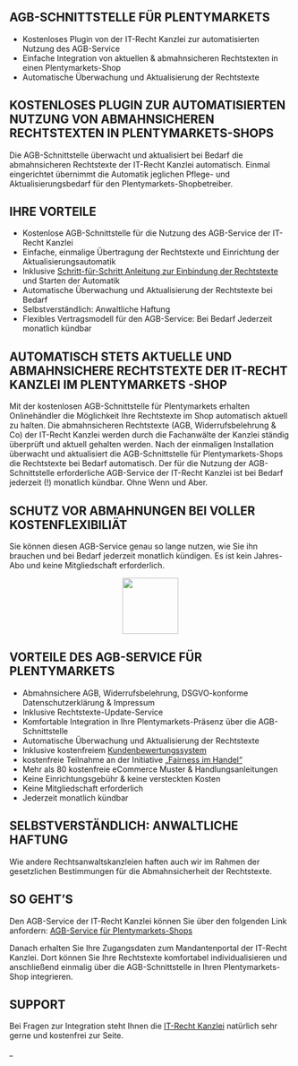 ## AGB-SCHNITTSTELLE FÜR PLENTYMARKETS

* Kostenloses Plugin von der IT-Recht Kanzlei zur automatisierten Nutzung des AGB-Service
* Einfache Integration von aktuellen & abmahnsicheren Rechtstexten in einen Plentymarkets-Shop
* Automatische Überwachung und Aktualisierung der Rechtstexte

## KOSTENLOSES PLUGIN ZUR AUTOMATISIERTEN NUTZUNG VON ABMAHNSICHEREN RECHTSTEXTEN IN PLENTYMARKETS-SHOPS

Die AGB-Schnittstelle überwacht und aktualisiert bei Bedarf die abmahnsicheren Rechtstexte der IT-Recht Kanzlei automatisch. Einmal eingerichtet übernimmt die Automatik jeglichen Pflege- und Aktualisierungsbedarf für den Plentymarkets-Shopbetreiber.

## IHRE VORTEILE

* Kostenlose AGB-Schnittstelle für die Nutzung des AGB-Service der IT-Recht Kanzlei
* Einfache, einmalige Übertragung der Rechtstexte und Einrichtung der Aktualisierungsautomatik
* Inklusive [Schritt-für-Schritt Anleitung zur Einbindung der Rechtstexte](https://www.it-recht-kanzlei.de/handlungsanleitung-rechtstexte-zu-plentymarkets-uebertragen-und-aktualisierungs-automatik-starten.html) und Starten der Automatik
* Automatische Überwachung und Aktualisierung der Rechtstexte bei Bedarf
* Selbstverständlich: Anwaltliche Haftung
* Flexibles Vertragsmodell für den AGB-Service: Bei Bedarf Jederzeit monatlich kündbar

## AUTOMATISCH STETS AKTUELLE UND ABMAHNSICHERE RECHTSTEXTE DER IT-RECHT KANZLEI IM PLENTYMARKETS -SHOP

Mit der kostenlosen AGB-Schnittstelle für Plentymarkets erhalten Onlinehändler die Möglichkeit Ihre Rechtstexte im Shop automatisch aktuell zu halten. Die abmahnsicheren Rechtstexte (AGB, Widerrufsbelehrung & Co) der IT-Recht Kanzlei werden durch die Fachanwälte der Kanzlei ständig überprüft und aktuell gehalten werden. Nach der einmaligen Installation überwacht und aktualisiert die AGB-Schnittstelle für Plentymarkets-Shops die Rechtstexte bei Bedarf automatisch. Der für die Nutzung der AGB-Schnittstelle erforderliche AGB-Service der IT-Recht Kanzlei ist bei Bedarf jederzeit (!) monatlich kündbar. Ohne Wenn und Aber.

## SCHUTZ VOR ABMAHNUNGEN BEI VOLLER KOSTENFLEXIBILIÄT

Sie können diesen AGB-Service genau so lange nutzen, wie Sie ihn brauchen und bei Bedarf jederzeit monatlich kündigen. Es ist kein Jahres-Abo und keine Mitgliedschaft erforderlich.

<p align="center">
  <img height="100" src="https://www.it-recht-kanzlei.de/internal/script/showImage?object=ProductServices&field=service_img&_rid=x000000000d775a3b59b40d59d&scale=0" />
</p>

## VORTEILE DES AGB-SERVICE FÜR PLENTYMARKETS

* Abmahnsichere AGB, Widerrufsbelehrung, DSGVO-konforme Datenschutzerklärung & Impressum
* Inklusive Rechtstexte-Update-Service
* Komfortable Integration in Ihre Plentymarkets-Präsenz über die AGB-Schnittstelle
* Automatische Überwachung und Aktualisierung der Rechtstexte
* Inklusive kostenfreiem [Kundenbewertungssystem](https://www.it-recht-kanzlei.de/kundenbewertung-system-shopvote.html)
* kostenfreie Teilnahme an der Initiative [„Fairness im Handel“](https://www.fairness-im-handel.de/)
* Mehr als 80 kostenfreie eCommerce Muster & Handlungsanleitungen
* Keine Einrichtungsgebühr & keine versteckten Kosten
* Keine Mitgliedschaft erforderlich
* Jederzeit monatlich kündbar

## SELBSTVERSTÄNDLICH: ANWALTLICHE HAFTUNG

Wie andere Rechtsanwaltskanzleien haften auch wir im Rahmen der gesetzlichen Bestimmungen für die Abmahnsicherheit der Rechtstexte.

## SO GEHT’S

Den AGB-Service der IT-Recht Kanzlei können Sie über den folgenden Link anfordern: [AGB-Service für Plentymarkets-Shops](https://www.it-recht-kanzlei.de/Service/agb-plentymarkets.php)

Danach erhalten Sie Ihre Zugangsdaten zum Mandantenportal der IT-Recht Kanzlei. Dort können Sie Ihre Rechtstexte komfortabel individualisieren und anschließend einmalig über die AGB-Schnittstelle in Ihren Plentymarkets-Shop integrieren.

## SUPPORT

Bei Fragen zur Integration steht Ihnen die [IT-Recht Kanzlei](https://www.it-recht-kanzlei.de) natürlich sehr gerne und kostenfrei zur Seite.

_